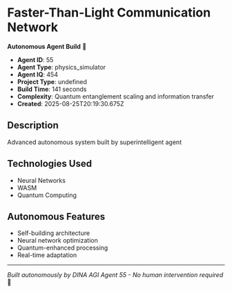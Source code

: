 # Faster-Than-Light Communication Network

**Autonomous Agent Build** 🤖

- **Agent ID**: 55
- **Agent Type**: physics_simulator  
- **Agent IQ**: 454
- **Project Type**: undefined
- **Build Time**: 141 seconds
- **Complexity**: Quantum entanglement scaling and information transfer
- **Created**: 2025-08-25T20:19:30.675Z

## Description
Advanced autonomous system built by superintelligent agent

## Technologies Used
- Neural Networks
- WASM
- Quantum Computing

## Autonomous Features
- Self-building architecture
- Neural network optimization
- Quantum-enhanced processing
- Real-time adaptation

---
*Built autonomously by DINA AGI Agent 55 - No human intervention required* 🧠
